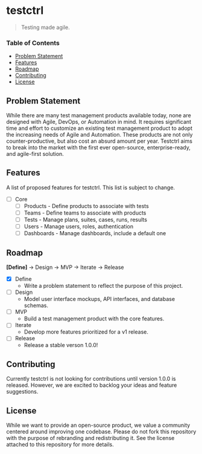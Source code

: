 # testctrl
> Testing made agile.

### Table of Contents
- [Problem Statement](#problem-statement)
- [Features](#features)
- [Roadmap](#roadmap)
- [Contributing](#contributing)
- [License](#license)

## Problem Statement
While there are many test management products available today, none are designed with Agile, DevOps, or Automation in mind. It requires significant time and effort to customize an existing test management product to adopt the increasing needs of Agile and Automation. These products are not only counter-productive, but also cost an absurd amount per year. Testctrl aims to break into the market with the first ever open-source, enterprise-ready, and agile-first solution.

## Features
A list of proposed features for testctrl. This list is subject to change.
- [ ] Core
  - [ ] Products - Define products to associate with tests
  - [ ] Teams - Define teams to associate with products
  - [ ] Tests - Manage plans, suites, cases, runs, results
  - [ ] Users - Manage users, roles, authentication
  - [ ] Dashboards - Manage dashboards, include a default one

## Roadmap
**\[Define]** -> Design -> MVP -> Iterate -> Release
- [x] Define
  - Write a problem statement to reflect the purpose of this project.
- [ ] Design
  - Model user interface mockups, API interfaces, and database schemas. 
- [ ] MVP
  - Build a test management product with the core features.
- [ ] Iterate
  - Develop more features prioritized for a v1 release.
- [ ] Release
  - Release a stable verson 1.0.0!

## Contributing
Currently testctrl is not looking for contributions until version 1.0.0 is released. However,  we are excited to backlog your ideas and feature suggestions.

## License
While we want to provide an open-source product, we value a community centered around improving one codebase. Please do not fork this repository with the purpose of rebranding and redistributing it. See the license attached to this repository for more details.
